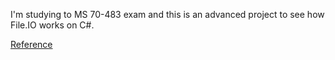 I'm studying to MS 70-483 exam and this is an advanced project to see how File.IO works on C#.

[Reference](http://returnsmart.blogspot.com/2015/10/mcsd-programming-in-c-part-15-70-483.html)
